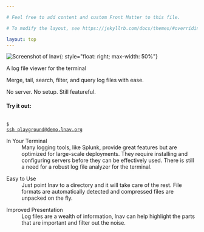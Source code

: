 ```yaml
---

# Feel free to add content and custom Front Matter to this file.

# To modify the layout, see https://jekyllrb.com/docs/themes/#overriding-theme-defaults

layout: top
---
```


![Screenshot of lnav](/assets/images/lnav-front-page.png){:
style="float: right; max-width: 50%"}

<div id="top-description">
A log file viewer for the terminal
</div>

<div id="intro">
<p>Merge, tail, search, filter, and query log files with ease.</p>

<p>No server. No setup. Still featureful.</p>

<div id="playground-box">
<h4>Try it out:</h4>

<code>
<span class="prompt">$</span>
<a href="ssh://playground@demo.lnav.org">ssh playground@demo.lnav.org</a>
</code>
</div>
</div>

<div class="dlrow">
<dl>
<dt>In Your Terminal</dt>
<dd>
Many logging tools, like Splunk, provide great features but are optimized for
large-scale deployments.  They require installing and configuring servers
before they can be effectively used.  There is still a need for a robust log
file analyzer for the terminal.
</dd>
</dl>

<dl>
<dt>Easy to Use</dt>
<dd>
Just point lnav to a directory and it will take care of the rest.  File formats
are automatically detected and compressed files are unpacked on the fly.
</dd>
</dl>

<dl>
<dt>Improved Presentation</dt>
<dd>
Log files are a wealth of information, lnav can help highlight the parts that
are important and filter out the noise.
</dd>
</dl>
</div>
